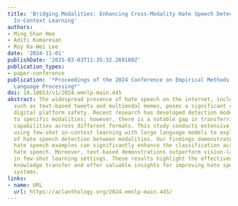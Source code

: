 ```yaml
---
title: 'Bridging Modalities: Enhancing Cross-Modality Hate Speech Detection with Few-Shot
  In-Context Learning'
authors:
- Ming Shan Hee
- Aditi Kumaresan
- Roy Ka-Wei Lee
date: '2024-11-01'
publishDate: '2025-03-03T11:35:32.269180Z'
publication_types:
- paper-conference
publication: '*Proceedings of the 2024 Conference on Empirical Methods in Natural
  Language Processing*'
doi: 10.18653/v1/2024.emnlp-main.445
abstract: The widespread presence of hate speech on the internet, including formats
  such as text-based tweets and multimodal memes, poses a significant challenge to
  digital platform safety. Recent research has developed detection models tailored
  to specific modalities; however, there is a notable gap in transferring detection
  capabilities across different formats. This study conducts extensive experiments
  using few-shot in-context learning with large language models to explore the transferability
  of hate speech detection between modalities. Our findings demonstrate that text-based
  hate speech examples can significantly enhance the classification accuracy of vision-language
  hate speech. Moreover, text-based demonstrations outperform vision-language demonstrations
  in few-shot learning settings. These results highlight the effectiveness of cross-modality
  knowledge transfer and offer valuable insights for improving hate speech detection
  systems.
links:
- name: URL
  url: https://aclanthology.org/2024.emnlp-main.445/
---
```

